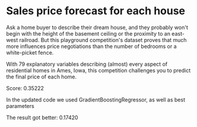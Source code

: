 # Sales price forecast for each house

Ask a home buyer to describe their dream house, and they probably won't begin with the height of the basement ceiling or the proximity to an east-west railroad. But this playground competition's dataset proves that much more influences price negotiations than the number of bedrooms or a white-picket fence.

With 79 explanatory variables describing (almost) every aspect of residential homes in Ames, Iowa, this competition challenges you to predict the final price of each home.

Score: 0.35222

In the updated code we used GradientBoostingRegressor, as well as best parameters

The result got better: 0.17420
